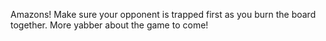 Amazons! Make sure your opponent is trapped first as you burn the board together. More yabber about the game to come!